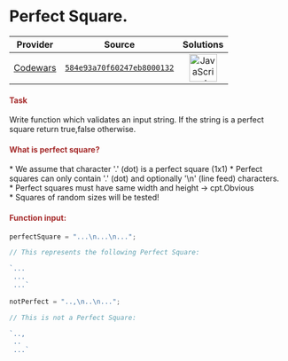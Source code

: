[_metadata_:generated]: - "true"

# Perfect Square.

<!-- INFO TABLE BEGIN -->

| Provider                                        | Source                                                                               | Solutions                                                                                                                                                    |
| :---------------------------------------------: | :----------------------------------------------------------------------------------: | :----------------------------------------------------------------------------------------------------------------------------------------------------------: |
| [Codewars](../../../docs/providers/Codewars.md) | [`584e93a70f60247eb8000132`](https://www.codewars.com/kata/584e93a70f60247eb8000132) | [<img src="https://res.cloudinary.com/rascaltwo/image/upload/v1631924076/javascript_ehszr7.svg" alt="JavaScript" title="JavaScript" width="50" />](solve.js) |

<!-- INFO TABLE END -->

<style>

  .firstRow {
    vertical-align:-60px;
  }

</style>

<h4 style="color:brown">Task</h4>

Write function which validates an input string. If the string is a perfect square return true,false otherwise.

<h4 style="color:brown">What is perfect square?</h4>
* We assume that character '.' (dot) is a perfect square (1x1)
* Perfect squares can only contain '.' (dot) and optionally '\n' (line feed) characters.<br>
* Perfect squares must have same width and height -> cpt.Obvious<br>
* Squares of random sizes will be tested!

<h4 style="color:brown">Function input:</h4>

```javascript
perfectSquare = "...\n...\n...";    

// This represents the following Perfect Square:

`...
 ...
 ...`
                               
notPerfect = "..,\n..\n...";

// This is not a Perfect Square:

`..,
 ..
 ...`

```

